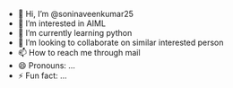 - 👋 Hi, I’m @soninaveenkumar25
- 👀 I’m interested in AIML
- 🌱 I’m currently learning python 
- 💞️ I’m looking to collaborate on  similar interested person
- 📫 How to reach me through mail
- 😄 Pronouns: ...
- ⚡ Fun fact: ...

<!---
soninaveenkumar25/soninaveenkumar25 is a ✨ special ✨ repository because its `README.md` (this file) appears on your GitHub profile.
You can click the Preview link to take a look at your changes.
--->
